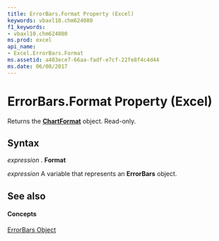 ```yaml
---
title: ErrorBars.Format Property (Excel)
keywords: vbaxl10.chm624080
f1_keywords:
- vbaxl10.chm624080
ms.prod: excel
api_name:
- Excel.ErrorBars.Format
ms.assetid: a403ece7-66aa-fadf-e7cf-22fe8f4c4d44
ms.date: 06/08/2017
---
```



# ErrorBars.Format Property (Excel)

Returns the **[ChartFormat](chartformat-object-excel.md)** object. Read-only.


## Syntax

 _expression_ . **Format**

 _expression_ A variable that represents an **ErrorBars** object.


## See also


#### Concepts


[ErrorBars Object](errorbars-object-excel.md)

